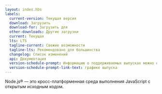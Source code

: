 ```yaml
---
layout: index.hbs
labels:
  current-version: Текущая версия
  download: Загрузить
  download-for: Загрузить для
  other-downloads: Другие загрузки
  current: Текущая
  lts: LTS
  tagline-current: Свежие возможности
  tagline-lts: Рекомендовано для большинства
  changelog: Список изменений
  api: Документация
  version-schedule-prompt: Информацию о поддерживаемых выпусках можно найти на
  version-schedule-prompt-link-text: графике выпуска
---
```


Node.js® — это кросс-платформенная среда выполнения JavaScript с открытым исходным кодом.
